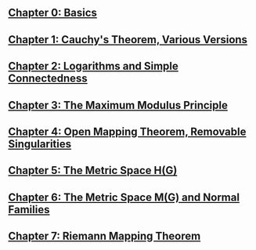 ## [Chapter 0: Basics](chapter-0.pdf)

## [Chapter 1: Cauchy's Theorem, Various Versions](chapter-1.pdf)

## [Chapter 2: Logarithms and Simple Connectedness](chapter-2.pdf)

## [Chapter 3: The Maximum Modulus Principle](chapter-3.pdf)

## [Chapter 4: Open Mapping Theorem, Removable Singularities](chapter-4.pdf)

## [Chapter 5: The Metric Space H(G)](chapter-5.pdf)

## [Chapter 6: The Metric Space M(G) and Normal Families](chapter-6.pdf)

## [Chapter 7: Riemann Mapping Theorem](chapter-7.pdf)
